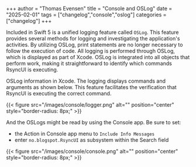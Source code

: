+++
author = "Thomas Evensen"
title = "Console and OSLog"
date = "2025-02-01"
tags = ["changelog","console","oslog"]
categories = ["changelog"]
+++

Included in Swift 5 is a unified logging feature called `OSLog`. This feature provides several methods for logging and investigating the application's activities. By utilizing OSLog, print statements are no longer necessary to follow the execution of code. All logging is performed through OSLog, which is displayed as part of Xcode. OSLog is integrated into all objects that perform work, making it straightforward to identify which commands RsyncUI is executing.

OSLog information in Xcode. The logging displays commands and arguments as shown below. This feature facilitates the verification that RsyncUI is executing the correct command.


{{< figure src="/images/console/logger.png" alt="" position="center" style="border-radius: 8px;" >}}

And the OSLogs might be read by using the Console app. Be sure to set:

- the Action in Console app menu to `Include Info Messages`
-  enter `no.blogspot.RsyncUI` as subsystem within the Search field

{{< figure src="/images/console/console.png" alt="" position="center" style="border-radius: 8px;" >}}
